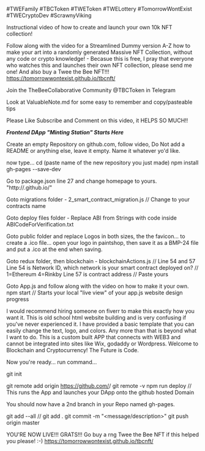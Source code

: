 #TWEFamily #TBCToken #TWEToken #TWELottery #TomorrowWontExist #TWECryptoDev #ScrawnyViking

Instructional video of how to create and launch your own 10k NFT collection!

Follow along with the video for a Streamlined Dummy version A-Z how to make your art into a randomly generated Massive NFT Collection, without any code or crypto knowledge! - Becasue this is free, I pray that everyone who watches this and launches their own NFT collection, please send me one! And also buy a Twee the Bee NFT!!! https://tomorrowwontexist.github.io/tbcnft/

Join the TheBeeCollaborative Community @TBCToken in Telegram

Look at ValuableNote.md for some easy to remember and copy/pasteable tips

Please Like Subscribe and Comment on this video, it HELPS SO MUCH!!

***Frontend DApp "Minting Station" Starts Here***

Create an empty Repository on github.com, follow video, Do Not add a README or anything else, leave it empty. Name it whatever yo'd like.

now type...
cd (paste name of the new repository you just made)
npm install gh-pages --save-dev

Go to package.json line 27 and change homepage to yours. 
"http://<username>.github.io/<repository>"

Goto migrations folder - 2_smart_contract_migration.js // Change to your contracts name

Goto deploy files folder - Replace ABI from Strings with code inside ABICodeForVerification.txt

Goto public folder and replace Logos in both sizes, the the favicon... to create a .ico file...
open your logo in paintshop, then save it as a BMP-24 file and put a .ico at the end when saving.

Goto redux folder, then blockchain - blockchainActions.js // Line 54 and 57
Line 54 is Network ID, which network is your smart contract deployed on? // 1=Ethereum 4=Rinkby
Line 57 is contract address // Paste yours

Goto App.js and follow along with the video on how to make it your own.
npm start // Starts your local "live view" of your app.js website design progress

I would recommend hiring someone on fiverr to make this exactly how you want it. This is old school html website building and is very confusing if you've never experienced it. I have provided a basic template that you can easily change the text, logo, and colors. Any more than that is beyond what I want to do. This is a custom built APP that connects with WEB3 and cannot be integrated into sites like Wix, godaddy or Wordpress. Welcome to Blockchain and Cryptocurrency! The Future is Code.

Now you're ready...
run command...

git init

git remote add origin https://github.com/<username>/<repository>
git remote -v
npm run deploy // This runs the App and launches your DApp onto the github hosted Domain

You should now have a 2nd branch in your Repo named gh-pages.

git add --all // git add .
git commit -m "<message/description>"
git push origin master

YOU'RE NOW LIVE!!! GRATS!!! Go buy a rng Twee the Bee NFT if this helped you please! :-) 
https://tomorrowwontexist.github.io/tbcnft/